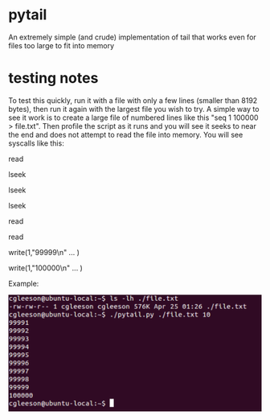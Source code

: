 # pytail
An extremely simple (and crude) implementation of tail that works even for files too large to fit into memory
# testing notes
To test this quickly, run it with a file with only a few lines (smaller than 8192 bytes), then run it again with the largest file you wish to try.  A simple way to see it work is to create a large file of numbered lines like this "seq 1 100000 > file.txt".  Then profile the script as it runs and you will see it seeks to near the end and does not attempt to read the file into memory.  You will see syscalls like this:

read

lseek

lseek

lseek

read

read

write(1,"99999\n" ... )

write(1,"100000\n" ... )

Example:

<img src="https://github.com/randomInteger/pytail/blob/master/example.png" width="600" heighth="400">
